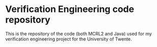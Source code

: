 Verification Engineering code repository
========================================

This is the repository of the code (both MCRL2 and Java) used for my verification engineering project for the University of Twente.
